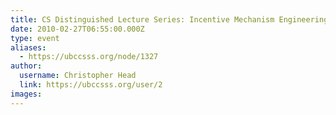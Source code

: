 ```yaml
---
title: CS Distinguished Lecture Series: Incentive Mechanism Engineering in the Internet Age 
date: 2010-02-27T06:55:00.000Z
type: event
aliases:
  - https://ubccsss.org/node/1327
author:
  username: Christopher Head
  link: https://ubccsss.org/user/2
images:
---
```


